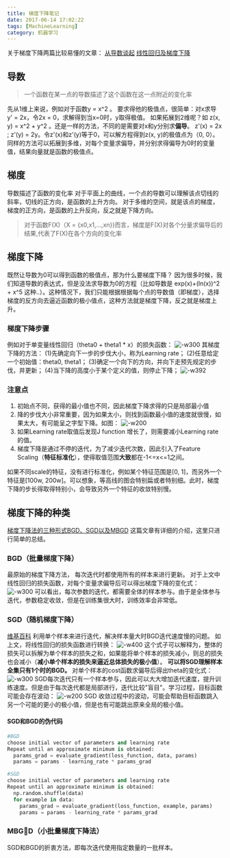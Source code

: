 ```yaml
---
title: 梯度下降笔记
date: 2017-06-14 17:02:22
tags: [MachineLearning]
category: 机器学习
---
```

关于梯度下降两篇比较易懂的文章：
[从导数谈起](http://www.cnblogs.com/jianxinzhou/p/3950518.html)
[线性回归及梯度下降](http://blog.csdn.net/xiazdong/article/details/7950084)
## 导数
>一个函数在某一点的导数描述了这个函数在这一点附近的变化率

先从1维上来说，例如对于函数y = x^2 。 要求得他的极值点，很简单：对x求导 y' = 2x，令2x = 0，求解得到当x=0时，y取得极值。
如果拓展到2维呢？如 z(x, y) = x^2 + y^2 。还是一样的方法，不同的是需要对x和y分别求**偏导**。
z'(x) = 2x ; z'(y) = 2y。令z'(x)和z'(y)等于0，可以解方程得到z(x, y)的极值点为（0, 0）。
同样的方法可以拓展到多维，对每个变量求偏导，并分别求得偏导为0时的变量值，结果向量就是函数的极值点。
## 梯度
导数描述了函数的变化率
对于平面上的曲线，一个点的导数可以理解该点切线的斜率，切线的正方向，是函数的上升方向。
对于多维的空间，就是该点的梯度，梯度的正方向，是函数的上升反向，反之就是下降方向。

>对于函数F(X)（X = {x0,x1,…,xn})而言，梯度是F(X)对各个分量求偏导后的结果,代表了F(X)在各个方向的变化率

## 梯度下降
既然让导数为0可以得到函数的极值点，那为什么要梯度下降？
因为很多时候，我们知道导数的表达式，但是没法求导数为0的方程（比如导数是 exp(x)+(ln(x))^2 + x^5 这种..）。这种情况下，我们只能根据根据每个点的导数值（即梯度），选择梯度的反方向去逼近函数的极小值点，这种方法就是梯度下降，反之就是梯度上升。

### 梯度下降步骤
例如对于单变量线性回归（theta0 + theta1 * x）的损失函数：
![-w300](https://longlog-1300108443.cos.ap-beijing.myqcloud.com/before2019/2017-06-14-14974242248427.jpg)
其梯度下降的方法：
(1)先确定向下一步的步伐大小，称为Learning rate；
(2)任意给定一个初始值：theta0, theta1；
(3)确定一个向下的方向，并向下走预先规定的步伐，并更新；
(4)当下降的高度小于某个定义的值，则停止下降；
![-w392](https://longlog-1300108443.cos.ap-beijing.myqcloud.com/before2019/2017-06-14-14974243096274.jpg)
### 注意点
1. 初始点不同，获得的最小值也不同，因此梯度下降求得的只是局部最小值
2. 降的步伐大小非常重要，因为如果太小，则找到函数最小值的速度就很慢，如果太大，有可能呈之字型下降。如图：
![-w200](https://longlog-1300108443.cos.ap-beijing.myqcloud.com/before2019/2017-06-14-14974245759806.jpg)
3. 如果Learning rate取值后发现J function 增长了，则需要减小Learning rate的值。
4. 梯度下降是通过不停的迭代，为了减少迭代次数，因此引入了Feature Scaling（**特征标准化**），使得取值范围**大致**都在-1<=x<=1之间。

如果不同scale的特征，没有进行标准化，例如某个特征范围是[0, 1]，而另外一个特征是[100w, 200w]。可以想象，等高线的图会特别扁或者特别细。此时，梯度下降的步长得取得特别小，会导致另外一个特征的收敛特别慢。

## 梯度下降的种类
[梯度下降法的三种形式BGD、SGD以及MBGD](http://www.cnblogs.com/maybe2030/p/5089753.html)
这篇文章有详细的介绍，这里只进行简单的总结。
### BGD（批量梯度下降）
最原始的梯度下降方法， 每次迭代时都使用所有的样本来进行更新。
对于上文中线性回归的损失函数，对每个变量求偏导后可以得出梯度下降的变化式：
![-w300](https://longlog-1300108443.cos.ap-beijing.myqcloud.com/before2019/2017-06-14-14974267407348.jpg)
可以看出，每次参数的迭代，都需要全体的样本参与。由于是全体参与迭代，参数稳定收敛，但是在训练集很大时，训练效率会非常低。
	
### SGD（随机梯度下降）
[维基百科](https://en.wikipedia.org/wiki/Stochastic_gradient_descent)
利用单个样本来进行迭代，解决样本量大时BGD迭代速度慢的问题。
如上文，将线性回归的损失函数进行转换：
![-w400](https://longlog-1300108443.cos.ap-beijing.myqcloud.com/before2019/2017-06-14-14974280777979.jpg)
这个式子可以解释为，整体的损失可以拆解为单个样本的损失之和，如果能将单个样本的损失减小，则总的损失也会减小（**减小单个样本的损失来逼近总体损失的极小值**）。
**可以将SGD理解样本全集只有1个时的BGD。**
对单个样本的cost函数求偏导后得出theta的变化式：
![-w300](https://longlog-1300108443.cos.ap-beijing.myqcloud.com/before2019/2017-06-14-14974284080883.jpg)
SGD每次迭代只有一个样本参与，因此可以大大增加迭代速度，提升训练速度。但是由于每次迭代都是局部进行，迭代比较"盲目"。学习过程，目标函数可能会存在波动：
![-w200](https://longlog-1300108443.cos.ap-beijing.myqcloud.com/before2019/2017-06-14-14974298909255.png)
SGD 收敛过程中的波动，可能会帮助目标函数跳入另一个可能的更小的极小值，但是也有可能跳出原来全局的极小值。
#### SGD和BGD的伪代码

```py
#BGD
choose initial vector of parameters and learning rate
Repeat until an approximate minimum is obtained:
  params_grad = evaluate_gradient(loss_function, data, params)
  params = params - learning_rate * params_grad

#SGD
choose initial vector of parameters and learning rate
Repeat until an approximate minimum is obtained:
  np.random.shuffle(data)
  for example in data:
    params_grad = evaluate_gradient(loss_function, example, params)
    params = params - learning_rate * params_grad
```
### MBGD（小批量梯度下降法）
SGD和BGD的折衷方法，即每次迭代使用指定数量的一批样本。


